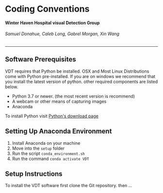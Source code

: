 # Coding Conventions
#### Winter Haven Hospital visual Detection Group 
###### Samuel Donahue, Caleb Long, Gabrel Morgan, Xin Wang
---

## Software Prerequisites 
VDT requires that Python be installed.  OSX and Most Linux Distributions come with Python pre-installed. If you are on windows we recommend that you install the latest version of python. other required components are listed below. 

* Python 3.7 or newer. (the most recent version is recommend)
* A webcam or other means of capturing images
* Anaconda

To install Python visit [Python's download page](https://www.python.org/downloads/windows/)  

## Setting Up Anaconda Environment
1. Install Anaconda on your machine
2. Move into the `setup` folder
3. Run the script `conda_environment.sh`
4. Run the command `conda activate VDT`

## Setup Instructions
To install the VDT software first clone the Git repository. then ... 
